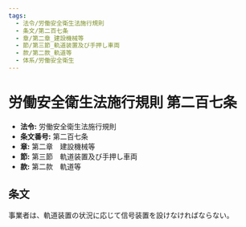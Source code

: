 ```yaml
---
tags:
  - 法令/労働安全衛生法施行規則
  - 条文/第二百七条
  - 章/第二章_建設機械等
  - 節/第三節_軌道装置及び手押し車両
  - 款/第二款_軌道等
  - 体系/労働安全衛生
---
```

# 労働安全衛生法施行規則 第二百七条

- **法令:** 労働安全衛生法施行規則
- **条文番号:** 第二百七条
- **章:** 第二章　建設機械等
- **節:** 第三節　軌道装置及び手押し車両
- **款:** 第二款　軌道等

## 条文
事業者は、軌道装置の状況に応じて信号装置を設けなければならない。

